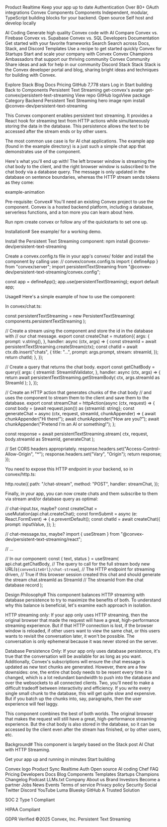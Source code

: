 Product
Realtime
Keep your app up to date
Authentication
Over 80+ OAuth integrations
Convex Components
Components
Independent, modular, TypeScript building blocks for your backend.
Open source
Self host and develop locally

AI Coding
Generate high quality Convex code with AI
Compare
Convex vs. Firebase
Convex vs. Supabase
Convex vs. SQL
Developers
Documentation
Get started with your favorite frameworks
Search
Search across Docs, Stack, and Discord
Templates
Use a recipe to get started quickly
Convex for Startups
Start and scale your company with Convex
Convex Champions
Ambassadors that support our thriving community
Convex Community
Share ideas and ask for help in our community Discord
Stack
Stack
Stack is the Convex developer portal and blog, sharing bright ideas and techniques for building with Convex.

Explore Stack
Blog
Docs
Pricing
GitHub
7,778 stars
Log in
Start building
Back to Components
Persistent Text Streaming
get-convex's avatar
get-convex/persistent-text-streaming
View repo
GitHub logoView package
Category
Backend
Persistent Text Streaming hero image
npm install @convex-dev/persistent-text-streaming

This Convex component enables persistent text streaming. It provides a React hook for streaming text from HTTP actions while simultaneously storing the data in the database. This persistence allows the text to be accessed after the stream ends or by other users.

The most common use case is for AI chat applications. The example app (found in the example directory) is a just such a simple chat app that demonstrates use of the component.

Here's what you'll end up with! The left browser window is streaming the chat body to the client, and the right browser window is subscribed to the chat body via a database query. The message is only updated in the database on sentence boundaries, whereas the HTTP stream sends tokens as they come:

example-animation

Pre-requisite: Convex#
You'll need an existing Convex project to use the component. Convex is a hosted backend platform, including a database, serverless functions, and a ton more you can learn about here.

Run npm create convex or follow any of the quickstarts to set one up.

Installation#
See example/ for a working demo.

Install the Persistent Text Streaming component:
npm install @convex-dev/persistent-text-streaming

Create a convex.config.ts file in your app's convex/ folder and install the component by calling use:
// convex/convex.config.ts
import { defineApp } from "convex/server";
import persistentTextStreaming from "@convex-dev/persistent-text-streaming/convex.config";

const app = defineApp();
app.use(persistentTextStreaming);
export default app;

Usage#
Here's a simple example of how to use the component:

In convex/chat.ts:

const persistentTextStreaming = new PersistentTextStreaming(
components.persistentTextStreaming
);

// Create a stream using the component and store the id in the database with
// our chat message.
export const createChat = mutation({
args: {
prompt: v.string(),
},
handler: async (ctx, args) => {
const streamId = await persistentTextStreaming.createStream(ctx);
const chatId = await ctx.db.insert("chats", {
title: "...",
prompt: args.prompt,
stream: streamId,
});
return chatId;
},
});

// Create a query that returns the chat body.
export const getChatBody = query({
args: {
streamId: StreamIdValidator,
},
handler: async (ctx, args) => {
return await persistentTextStreaming.getStreamBody(
ctx,
args.streamId as StreamId
);
},
});

// Create an HTTP action that generates chunks of the chat body
// and uses the component to stream them to the client and save them to the database.
export const streamChat = httpAction(async (ctx, request) => {
const body = (await request.json()) as {streamId: string};
const generateChat = async (ctx, request, streamId, chunkAppender) => {
await chunkAppender("Hi there!");
await chunkAppender("How are you?");
await chunkAppender("Pretend I'm an AI or something!");
};

const response = await persistentTextStreaming.stream(
ctx,
request,
body.streamId as StreamId,
generateChat
);

// Set CORS headers appropriately.
response.headers.set("Access-Control-Allow-Origin", "\*");
response.headers.set("Vary", "Origin");
return response;
});

You need to expose this HTTP endpoint in your backend, so in convex/http.ts:

http.route({
path: "/chat-stream",
method: "POST",
handler: streamChat,
});

Finally, in your app, you can now create chats and them subscribe to them via stream and/or database query as optimal:

// chat-input.tsx, maybe?
const createChat = useMutation(api.chat.createChat);
const formSubmit = async (e: React.FormEvent) => {
e.preventDefault();
const chatId = await createChat({
prompt: inputValue,
});
};

// chat-message.tsx, maybe?
import { useStream } from "@convex-dev/persistent-text-streaming/react";

// ...

// In our component:
const { text, status } = useStream(
api.chat.getChatBody, // The query to call for the full stream body
new URL(`${convexSiteUrl}/chat-stream`), // The HTTP endpoint for streaming
driven, // True if this browser session created this chat and should generate the stream
chat.streamId as StreamId // The streamId from the chat database record
);

Design Philosophy#
This component balances HTTP streaming with database persistence to try to maximize the benefits of both. To understand why this balance is beneficial, let's examine each approach in isolation.

HTTP streaming only: If your app only uses HTTP streaming, then the original browser that made the request will have a great, high-performance streaming experience. But if that HTTP connection is lost, if the browser window is reloaded, if other users want to view the same chat, or this users wants to revisit the conversation later, it won't be possible. The conversation is only ephemeral because it was never stored on the server.

Database Persistence Only: If your app only uses database persistence, it's true that the conversation will be available for as long as you want. Additionally, Convex's subscriptions will ensure the chat message is updated as new text chunks are generated. However, there are a few downsides: one, the entire chat body needs to be resent every time it is changed, which is a lot redundant bandwidth to push into the database and over the websockets to all connected clients. Two, you'll need to make a difficult tradeoff between interactivity and efficiency. If you write every single small chunk to the database, this will get quite slow and expensive. But if you batch up the chunks into, say, paragraphs, then the user experience will feel laggy.

This component combines the best of both worlds. The original browser that makes the request will still have a great, high-performance streaming experience. But the chat body is also stored in the database, so it can be accessed by the client even after the stream has finished, or by other users, etc.

Background#
This component is largely based on the Stack post AI Chat with HTTP Streaming.

Get your app up and running in minutes
Start building

Convex logo
Product
Sync
Realtime
Auth
Open source
AI coding
Chef
FAQ
Pricing
Developers
Docs
Blog
Components
Templates
Startups
Champions
Changelog
Podcast
LLMs.txt
Company
About us
Brand
Investors
Become a partner
Jobs
News
Events
Terms of service
Privacy policy
Security
Social
Twitter
Discord
YouTube
Luma
Bluesky
GitHub
A Trusted Solution

SOC 2
Type 1 Compliant

HIPAA
Compliant

GDPR
Verified
©2025 Convex, Inc.
Persistent Text Streaming
